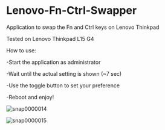 # Lenovo-Fn-Ctrl-Swapper
Application to swap the Fn and Ctrl keys on Lenovo Thinkpad

Tested on Lenovo Thinkpad L15 G4

How to use:

-Start the application as administrator

-Wait until the actual setting is shown (~7 sec)

-Use the toggle button to set your preference

-Reboot and enjoy!

![snap0000014](https://github.com/user-attachments/assets/c1a77c0b-b266-4648-b0bd-68d0c0a498bc)

![snap0000015](https://github.com/user-attachments/assets/470c1313-85a0-49da-8b24-517cd5fcd158)
